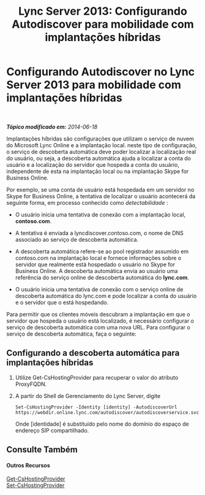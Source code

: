 ﻿---
title: 'Lync Server 2013: Configurando Autodiscover para mobilidade com implantações híbridas'
TOCTitle: Configurando Autodiscover para mobilidade com implantações híbridas
ms:assetid: f838af79-d8b4-4122-b81c-7889573d143e
ms:mtpsurl: https://technet.microsoft.com/pt-br/library/JJ215885(v=OCS.15)
ms:contentKeyID: 49308656
ms.date: 05/19/2016
mtps_version: v=OCS.15
ms.translationtype: HT
---

# Configurando Autodiscover no Lync Server 2013 para mobilidade com implantações híbridas

 

_**Tópico modificado em:** 2014-06-18_

Implantações híbridas são configurações que utilizam o serviço de nuvem do Microsoft Lync Online e a implantação local. neste tipo de configuração, o serviço de descoberta automática deve poder localizar a localização real do usuário, ou seja, a descoberta automática ajuda a localizar a conta do usuário e a localização do servidor que hospeda a conta do usuário, independente de esta na implantação local ou na implantação Skype for Business Online.

Por exemplo, se uma conta de usuário está hospedada em um servidor no Skype for Business Online, a tentativa de localizar o usuário acontecerá da seguinte forma, em processo conhecido como *detectabilidade* :

  - O usuário inicia uma tentativa de conexão com a implantação local, **contoso.com**.

  - A tentativa é enviada a lyncdiscover.contoso.com, o nome de DNS associado ao serviço de descoberta automática.

  - A descoberta automática refere-se ao pool registrador assumido em contoso.com na implantação local e fornece informações sobre o servidor que realmente está hospedado o usuário no Skype for Business Online. A descoberta automática envia ao usuário uma referência do serviço online de descoberta automática do **lync.com**.

  - O usuário inicia uma tentativa de conexão com o serviço online de descoberta automática do lync.com e pode localizar a conta do usuário e o servidor que o está hospedando.

Para permitir que os clientes móveis descubram a implantação em que o servidor que hospeda o usuário está localizado, é necessário configurar o serviço de descoberta automática com uma nova URL. Para configurar o serviço de descoberta automática, faça o seguinte:

## Configurando a descoberta automática para implantações híbridas

1.  Utilize Get-CsHostingProvider para recuperar o valor do atributo ProxyFQDN.

2.  A partir do Shell de Gerenciamento do Lync Server, digite
    
        Set-CsHostingProvider -Identity [identity] -AutodiscoverUrl https://webdir.online.lync.com/autodiscover/autodiscoverservice.svc/root
    
    Onde \[identidade\] é substituído pelo nome do domínio do espaço de endereço SIP compartilhado.

## Consulte Também

#### Outros Recursos

[Get-CsHostingProvider](https://docs.microsoft.com/en-us/powershell/module/skype/Get-CsHostingProvider)  
[Set-CsHostingProvider](set-cshostingprovider.md)


